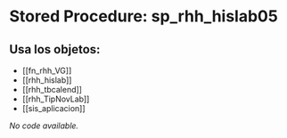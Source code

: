 # Stored Procedure: sp_rhh_hislab05

## Usa los objetos:
- [[fn_rhh_VG]]
- [[rhh_hislab]]
- [[rhh_tbcalend]]
- [[rhh_TipNovLab]]
- [[sis_aplicacion]]

*No code available.*

